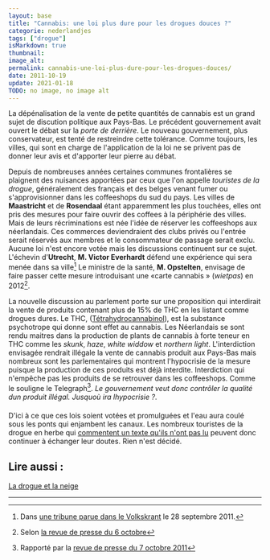 ```yaml
---
layout: base
title: "Cannabis: une loi plus dure pour les drogues douces ?"
categorie: nederlandjes
tags: ["drogue"]
isMarkdown: true
thumbnail: 
image_alt: 
permalink: cannabis-une-loi-plus-dure-pour-les-drogues-douces/
date: 2011-10-19
update: 2021-01-18
TODO: no image, no image alt
---
```


La dépénalisation de la vente de petite quantités de cannabis est un grand sujet de discution politique aux Pays-Bas. Le précédent gouvernement avait ouvert le débat sur la *porte de derrière*. Le nouveau gouvernement, plus conservateur, est tenté de restreindre cette tolérance. Comme toujours, les villes, qui sont en charge de l'application de la loi ne se privent pas de donner leur avis et d'apporter leur pierre au débat.

<!--excerpt-->

Depuis de nombreuses années certaines communes frontalières se plaignent des nuisances apportées par ceux que l'on appelle *touristes de la drogue*, généralement des français et des belges venant fumer ou s'approvisionner dans les coffeeshops du sud du pays. Les villes de **Maastricht** et de **Rosendaal** étant apparemment les plus touchées, elles ont pris des mesures pour faire ouvrir des coffees à la périphérie des villes. Mais de leurs récriminations est née l'idée de réserver les coffeeshops aux néerlandais. Ces commerces deviendraient des clubs privés ou l'entrée serait réservés aux membres et le consommateur de passage serait exclu.  Aucune loi n'est encore votée mais les discussions continuent sur ce sujet. L'échevin d'**Utrecht**, **M. Victor Everhardt** défend une expérience qui sera menée dans sa ville[^1] Le ministre de la santé, **M. Opstelten**, envisage de faire passer cette mesure introduisant une «carte cannabis » (*wietpas*) en 2012[^2].

La nouvelle discussion au parlement porte sur une proposition qui interdirait la vente de produits contenant plus de 15% de THC en les listant comme drogues dures. Le THC, ([Tétrahydrocannabinol](http://fr.wikipedia.org/wiki/T%C3%A9trahydrocannabinol)), est la substance psychotrope qui donne sont effet au cannabis. Les Néerlandais se sont rendu maitres dans la production de plants de cannabis à forte teneur en THC comme les *skunk*, *haze*, *white widdow* et *northern light*. L'interdiction envisagée rendrait illégale la vente de cannabis produit aux Pays-Bas mais nombreux sont les parlementaires qui montrent l'hypocrisie de la mesure puisque la production de ces produits est déjà interdite. Interdiction qui n'empêche pas les produits de se retrouver dans les coffeeshops. Comme le souligne le Telegraph[^3]. *Le gouvernement veut donc contrôler la qualité dun produit illégal. Jusquoù ira lhypocrisie ?*.

D'ici à ce que ces lois soient votées et promulguées et l'eau aura coulé sous les ponts qui enjambent les canaux. Les nombreux touristes de la drogue en herbe qui [commentent un texte qu'ils n'ont pas lu](/quand-les-coffee-shop-fermeront) peuvent donc continuer à échanger leur doutes. Rien n'est décidé.

## Lire aussi : 
[La drogue et la neige](/La-drogue-et-la-neige)

---
[^1]: Dans [une tribune parue dans le Volkskrant](http://ambafrance-nl.org/spip.php?article13413) le 28 septembre 2011.
[^2]: Selon [la revue de presse du 6 octobre](http://ambafrance-nl.org/spip.php?article13439)
[^3]: Rapporté par la [revue de presse du 7 octobre 2011](http://www.ambafrance-nl.org/spip.php?article13444)